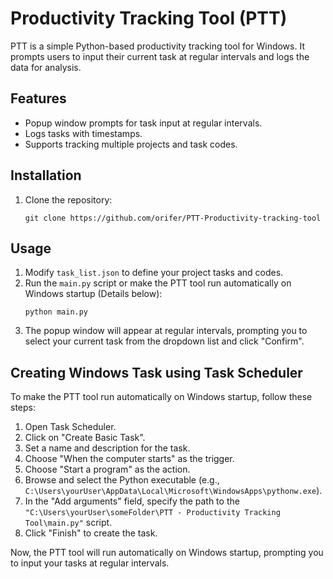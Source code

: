 # Productivity Tracking Tool (PTT)

PTT is a simple Python-based productivity tracking tool for Windows. It prompts users to input their current task at regular intervals and logs the data for analysis.

## Features

- Popup window prompts for task input at regular intervals.
- Logs tasks with timestamps.
- Supports tracking multiple projects and task codes.

## Installation

1. Clone the repository:
   ```
   git clone https://github.com/orifer/PTT-Productivity-tracking-tool
   ```
   
## Usage

1. Modify `task_list.json` to define your project tasks and codes.
2. Run the `main.py` script or make the PTT tool run automatically on Windows startup (Details below):
   ```
   python main.py
   ```
3. The popup window will appear at regular intervals, prompting you to select your current task from the dropdown list and click "Confirm".

## Creating Windows Task using Task Scheduler

To make the PTT tool run automatically on Windows startup, follow these steps:

1. Open Task Scheduler.
2. Click on "Create Basic Task".
3. Set a name and description for the task.
4. Choose "When the computer starts" as the trigger.
5. Choose "Start a program" as the action.
6. Browse and select the Python executable (e.g., `C:\Users\yourUser\AppData\Local\Microsoft\WindowsApps\pythonw.exe`).
7. In the "Add arguments" field, specify the path to the `"C:\Users\yourUser\someFolder\PTT - Productivity Tracking Tool\main.py"` script.
8. Click "Finish" to create the task.

Now, the PTT tool will run automatically on Windows startup, prompting you to input your tasks at regular intervals.
